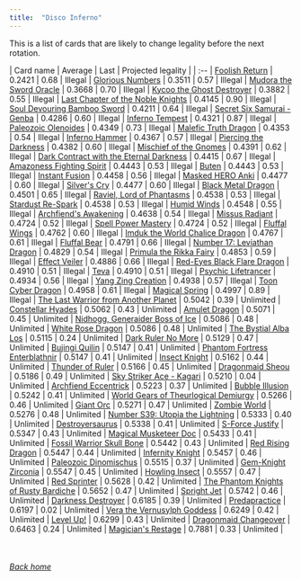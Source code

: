 ```yaml
---
title:  "Disco Inferno"
---
```


This is a list of cards that are likely to change legality before the next rotation.

| Card name | Average | Last | Projected legality |
| :-- |
[Foolish Return](https://db.ygoprodeck.com/card/?search=Foolish%20Return) | 0.2421 | 0.68 | Illegal |
[Glorious Numbers](https://db.ygoprodeck.com/card/?search=Glorious%20Numbers) | 0.3511 | 0.57 | Illegal |
[Mudora the Sword Oracle](https://db.ygoprodeck.com/card/?search=Mudora%20the%20Sword%20Oracle) | 0.3668 | 0.70 | Illegal |
[Kycoo the Ghost Destroyer](https://db.ygoprodeck.com/card/?search=Kycoo%20the%20Ghost%20Destroyer) | 0.3882 | 0.55 | Illegal |
[Last Chapter of the Noble Knights](https://db.ygoprodeck.com/card/?search=Last%20Chapter%20of%20the%20Noble%20Knights) | 0.4145 | 0.90 | Illegal |
[Soul Devouring Bamboo Sword](https://db.ygoprodeck.com/card/?search=Soul%20Devouring%20Bamboo%20Sword) | 0.4211 | 0.64 | Illegal |
[Secret Six Samurai - Genba](https://db.ygoprodeck.com/card/?search=Secret%20Six%20Samurai%20-%20Genba) | 0.4286 | 0.60 | Illegal |
[Inferno Tempest](https://db.ygoprodeck.com/card/?search=Inferno%20Tempest) | 0.4321 | 0.87 | Illegal |
[Paleozoic Olenoides](https://db.ygoprodeck.com/card/?search=Paleozoic%20Olenoides) | 0.4349 | 0.73 | Illegal |
[Malefic Truth Dragon](https://db.ygoprodeck.com/card/?search=Malefic%20Truth%20Dragon) | 0.4353 | 0.54 | Illegal |
[Inferno Hammer](https://db.ygoprodeck.com/card/?search=Inferno%20Hammer) | 0.4367 | 0.57 | Illegal |
[Piercing the Darkness](https://db.ygoprodeck.com/card/?search=Piercing%20the%20Darkness) | 0.4382 | 0.60 | Illegal |
[Mischief of the Gnomes](https://db.ygoprodeck.com/card/?search=Mischief%20of%20the%20Gnomes) | 0.4391 | 0.62 | Illegal |
[Dark Contract with the Eternal Darkness](https://db.ygoprodeck.com/card/?search=Dark%20Contract%20with%20the%20Eternal%20Darkness) | 0.4415 | 0.67 | Illegal |
[Amazoness Fighting Spirit](https://db.ygoprodeck.com/card/?search=Amazoness%20Fighting%20Spirit) | 0.4443 | 0.53 | Illegal |
[Buten](https://db.ygoprodeck.com/card/?search=Buten) | 0.4443 | 0.53 | Illegal |
[Instant Fusion](https://db.ygoprodeck.com/card/?search=Instant%20Fusion) | 0.4458 | 0.56 | Illegal |
[Masked HERO Anki](https://db.ygoprodeck.com/card/?search=Masked%20HERO%20Anki) | 0.4477 | 0.60 | Illegal |
[Silver's Cry](https://db.ygoprodeck.com/card/?search=Silver's%20Cry) | 0.4477 | 0.60 | Illegal |
[Black Metal Dragon](https://db.ygoprodeck.com/card/?search=Black%20Metal%20Dragon) | 0.4501 | 0.65 | Illegal |
[Raviel, Lord of Phantasms](https://db.ygoprodeck.com/card/?search=Raviel,%20Lord%20of%20Phantasms) | 0.4538 | 0.53 | Illegal |
[Stardust Re-Spark](https://db.ygoprodeck.com/card/?search=Stardust%20Re-Spark) | 0.4538 | 0.53 | Illegal |
[Humid Winds](https://db.ygoprodeck.com/card/?search=Humid%20Winds) | 0.4548 | 0.55 | Illegal |
[Archfiend's Awakening](https://db.ygoprodeck.com/card/?search=Archfiend's%20Awakening) | 0.4638 | 0.54 | Illegal |
[Missus Radiant](https://db.ygoprodeck.com/card/?search=Missus%20Radiant) | 0.4724 | 0.52 | Illegal |
[Spell Power Mastery](https://db.ygoprodeck.com/card/?search=Spell%20Power%20Mastery) | 0.4724 | 0.52 | Illegal |
[Fluffal Wings](https://db.ygoprodeck.com/card/?search=Fluffal%20Wings) | 0.4762 | 0.60 | Illegal |
[Imduk the World Chalice Dragon](https://db.ygoprodeck.com/card/?search=Imduk%20the%20World%20Chalice%20Dragon) | 0.4767 | 0.61 | Illegal |
[Fluffal Bear](https://db.ygoprodeck.com/card/?search=Fluffal%20Bear) | 0.4791 | 0.66 | Illegal |
[Number 17: Leviathan Dragon](https://db.ygoprodeck.com/card/?search=Number%2017:%20Leviathan%20Dragon) | 0.4829 | 0.54 | Illegal |
[Primula the Rikka Fairy](https://db.ygoprodeck.com/card/?search=Primula%20the%20Rikka%20Fairy) | 0.4853 | 0.59 | Illegal |
[Effect Veiler](https://db.ygoprodeck.com/card/?search=Effect%20Veiler) | 0.4886 | 0.66 | Illegal |
[Red-Eyes Black Flare Dragon](https://db.ygoprodeck.com/card/?search=Red-Eyes%20Black%20Flare%20Dragon) | 0.4910 | 0.51 | Illegal |
[Teva](https://db.ygoprodeck.com/card/?search=Teva) | 0.4910 | 0.51 | Illegal |
[Psychic Lifetrancer](https://db.ygoprodeck.com/card/?search=Psychic%20Lifetrancer) | 0.4934 | 0.56 | Illegal |
[Yang Zing Creation](https://db.ygoprodeck.com/card/?search=Yang%20Zing%20Creation) | 0.4938 | 0.57 | Illegal |
[Toon Cyber Dragon](https://db.ygoprodeck.com/card/?search=Toon%20Cyber%20Dragon) | 0.4958 | 0.61 | Illegal |
[Magical Spring](https://db.ygoprodeck.com/card/?search=Magical%20Spring) | 0.4997 | 0.89 | Illegal |
[The Last Warrior from Another Planet](https://db.ygoprodeck.com/card/?search=The%20Last%20Warrior%20from%20Another%20Planet) | 0.5042 | 0.39 | Unlimited |
[Constellar Hyades](https://db.ygoprodeck.com/card/?search=Constellar%20Hyades) | 0.5062 | 0.43 | Unlimited |
[Amulet Dragon](https://db.ygoprodeck.com/card/?search=Amulet%20Dragon) | 0.5071 | 0.45 | Unlimited |
[Nidhogg, Generaider Boss of Ice](https://db.ygoprodeck.com/card/?search=Nidhogg,%20Generaider%20Boss%20of%20Ice) | 0.5086 | 0.48 | Unlimited |
[White Rose Dragon](https://db.ygoprodeck.com/card/?search=White%20Rose%20Dragon) | 0.5086 | 0.48 | Unlimited |
[The Bystial Alba Los](https://db.ygoprodeck.com/card/?search=The%20Bystial%20Alba%20Los) | 0.5115 | 0.24 | Unlimited |
[Dark Ruler No More](https://db.ygoprodeck.com/card/?search=Dark%20Ruler%20No%20More) | 0.5129 | 0.47 | Unlimited |
[Bujingi Quilin](https://db.ygoprodeck.com/card/?search=Bujingi%20Quilin) | 0.5147 | 0.41 | Unlimited |
[Phantom Fortress Enterblathnir](https://db.ygoprodeck.com/card/?search=Phantom%20Fortress%20Enterblathnir) | 0.5147 | 0.41 | Unlimited |
[Insect Knight](https://db.ygoprodeck.com/card/?search=Insect%20Knight) | 0.5162 | 0.44 | Unlimited |
[Thunder of Ruler](https://db.ygoprodeck.com/card/?search=Thunder%20of%20Ruler) | 0.5166 | 0.45 | Unlimited |
[Dragonmaid Sheou](https://db.ygoprodeck.com/card/?search=Dragonmaid%20Sheou) | 0.5186 | 0.49 | Unlimited |
[Sky Striker Ace - Kagari](https://db.ygoprodeck.com/card/?search=Sky%20Striker%20Ace%20-%20Kagari) | 0.5210 | 0.04 | Unlimited |
[Archfiend Eccentrick](https://db.ygoprodeck.com/card/?search=Archfiend%20Eccentrick) | 0.5223 | 0.37 | Unlimited |
[Bubble Illusion](https://db.ygoprodeck.com/card/?search=Bubble%20Illusion) | 0.5242 | 0.41 | Unlimited |
[World Gears of Theurlogical Demiurgy](https://db.ygoprodeck.com/card/?search=World%20Gears%20of%20Theurlogical%20Demiurgy) | 0.5266 | 0.46 | Unlimited |
[Giant Orc](https://db.ygoprodeck.com/card/?search=Giant%20Orc) | 0.5271 | 0.47 | Unlimited |
[Zombie World](https://db.ygoprodeck.com/card/?search=Zombie%20World) | 0.5276 | 0.48 | Unlimited |
[Number S39: Utopia the Lightning](https://db.ygoprodeck.com/card/?search=Number%20S39:%20Utopia%20the%20Lightning) | 0.5333 | 0.40 | Unlimited |
[Destroyersaurus](https://db.ygoprodeck.com/card/?search=Destroyersaurus) | 0.5338 | 0.41 | Unlimited |
[S-Force Justify](https://db.ygoprodeck.com/card/?search=S-Force%20Justify) | 0.5347 | 0.43 | Unlimited |
[Magical Musketeer Doc](https://db.ygoprodeck.com/card/?search=Magical%20Musketeer%20Doc) | 0.5433 | 0.41 | Unlimited |
[Fossil Warrior Skull Bone](https://db.ygoprodeck.com/card/?search=Fossil%20Warrior%20Skull%20Bone) | 0.5442 | 0.43 | Unlimited |
[Red Rising Dragon](https://db.ygoprodeck.com/card/?search=Red%20Rising%20Dragon) | 0.5447 | 0.44 | Unlimited |
[Infernity Knight](https://db.ygoprodeck.com/card/?search=Infernity%20Knight) | 0.5457 | 0.46 | Unlimited |
[Paleozoic Dinomischus](https://db.ygoprodeck.com/card/?search=Paleozoic%20Dinomischus) | 0.5515 | 0.37 | Unlimited |
[Gem-Knight Zirconia](https://db.ygoprodeck.com/card/?search=Gem-Knight%20Zirconia) | 0.5547 | 0.45 | Unlimited |
[Howling Insect](https://db.ygoprodeck.com/card/?search=Howling%20Insect) | 0.5557 | 0.47 | Unlimited |
[Red Sprinter](https://db.ygoprodeck.com/card/?search=Red%20Sprinter) | 0.5628 | 0.42 | Unlimited |
[The Phantom Knights of Rusty Bardiche](https://db.ygoprodeck.com/card/?search=The%20Phantom%20Knights%20of%20Rusty%20Bardiche) | 0.5652 | 0.47 | Unlimited |
[Spright Jet](https://db.ygoprodeck.com/card/?search=Spright%20Jet) | 0.5742 | 0.46 | Unlimited |
[Darkness Destroyer](https://db.ygoprodeck.com/card/?search=Darkness%20Destroyer) | 0.6185 | 0.39 | Unlimited |
[Predapractice](https://db.ygoprodeck.com/card/?search=Predapractice) | 0.6197 | 0.02 | Unlimited |
[Vera the Vernusylph Goddess](https://db.ygoprodeck.com/card/?search=Vera%20the%20Vernusylph%20Goddess) | 0.6249 | 0.42 | Unlimited |
[Level Up!](https://db.ygoprodeck.com/card/?search=Level%20Up!) | 0.6299 | 0.43 | Unlimited |
[Dragonmaid Changeover](https://db.ygoprodeck.com/card/?search=Dragonmaid%20Changeover) | 0.6463 | 0.24 | Unlimited |
[Magician's Restage](https://db.ygoprodeck.com/card/?search=Magician's%20Restage) | 0.7881 | 0.33 | Unlimited |

<br>

###### [Back home](index)
